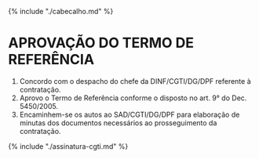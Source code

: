 {% include "./cabecalho.md" %}

# APROVAÇÃO DO TERMO DE REFERÊNCIA

1.  Concordo com o despacho do chefe da DINF/CGTI/DG/DPF referente à contratação.
2.  Aprovo o Termo de Referência conforme o disposto no art. 9° do Dec. 5450/2005.
3.  Encaminhem-se os autos ao SAD/CGTI/DG/DPF para elaboração de minutas dos documentos necessários ao prosseguimento da contratação.

{% include "./assinatura-cgti.md" %}

